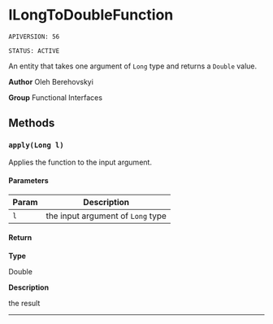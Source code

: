 # ILongToDoubleFunction

`APIVERSION: 56`

`STATUS: ACTIVE`

An entity that takes one argument of `Long` type and returns a `Double` value.


**Author** Oleh Berehovskyi


**Group** Functional Interfaces

## Methods
### `apply(Long l)`

Applies the function to the input argument.

#### Parameters
|Param|Description|
|---|---|
|`l`|the input argument of `Long` type|

#### Return

**Type**

Double

**Description**

the result

---
